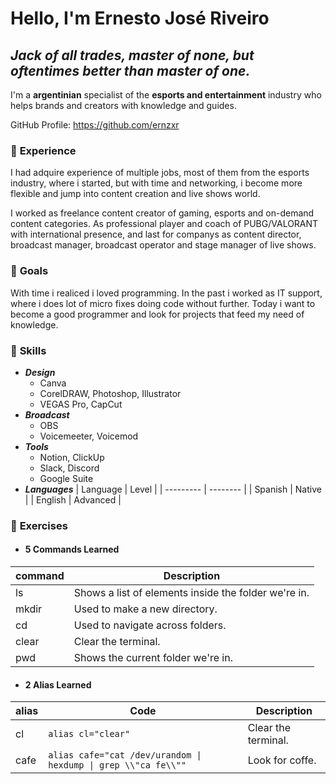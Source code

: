 # Hello, I'm Ernesto José Riveiro

## _Jack of all trades, master of none, but oftentimes better than master of one._

I'm a **argentinian** specialist of the **esports and entertainment** industry who helps brands and creators with knowledge and guides.

GitHub Profile: https://github.com/ernzxr

### 📃 **Experience**

I had adquire experience of multiple jobs, most of them from the esports industry, where i started, but with time and networking, i become more flexible and jump into content creation and live shows world. 

I worked as freelance content creator of gaming, esports and on-demand content categories. As professional player and coach of PUBG/VALORANT with international presence, and last for companys as content director, broadcast manager, broadcast operator and stage manager of live shows.

### 🎯 **Goals**

With time i realiced i loved programming. In the past i worked as IT support, where i does lot of micro fixes doing code without further. Today i want to become a good programmer and look for projects that feed my need of knowledge.

### 🧠 **Skills**

* ***Design***
    * Canva
    * CorelDRAW, Photoshop, Illustrator
    * VEGAS Pro, CapCut
* ***Broadcast***
    * OBS
    * Voicemeeter, Voicemod
* ***Tools***
    * Notion, ClickUp
    * Slack, Discord
    * Google Suite
* ***Languages***
    | Language  | Level    |
    | --------- | -------- |
    | Spanish   | Native   |
    | English   | Advanced | 

### 📝 **Exercises**

* #### **5 Commands Learned**

| command  | Description                                          |
| -------- | ---------------------------------------------------- |
| ls       | Shows a list of elements inside the folder we're in. |
| mkdir    | Used to make a new directory.                        | 
| cd       | Used to navigate across folders.                     | 
| clear    | Clear the terminal.                                  | 
| pwd      | Shows the current folder we're in.                   | 

* #### **2 Alias Learned**

| alias | Code                                                          | Description          |
| ----- | ------------------------------------------------------------- | -------------------- |
| cl    | `alias cl="clear"`                                            | Clear the terminal.  |
| cafe  | `alias cafe="cat /dev/urandom \| hexdump \| grep \\"ca fe\\""`| Look for coffe.      |
